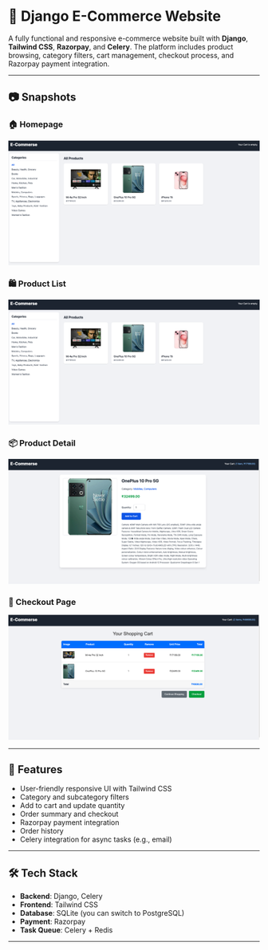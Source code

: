 # 🛒 Django E-Commerce Website

A fully functional and responsive e-commerce website built with **Django**, **Tailwind CSS**, **Razorpay**, and **Celery**. The platform includes product browsing, category filters, cart management, checkout process, and Razorpay payment integration.

---

## 📷 Snapshots

### 🏠 Homepage
![Homepage Screenshot](snapshots/homepage.png)

### 🛍️ Product List
![Product List Screenshot](snapshots/product-list.png)

### 📦 Product Detail
![Product Detail Screenshot](snapshots/product-detail.png)

### 🧾 Checkout Page
![Checkout Screenshot](snapshots/checkout.png)

---

## 🚀 Features

- User-friendly responsive UI with Tailwind CSS
- Category and subcategory filters
- Add to cart and update quantity
- Order summary and checkout
- Razorpay payment integration
- Order history
- Celery integration for async tasks (e.g., email)

---

## 🛠️ Tech Stack

- **Backend**: Django, Celery
- **Frontend**: Tailwind CSS
- **Database**: SQLite (you can switch to PostgreSQL)
- **Payment**: Razorpay
- **Task Queue**: Celery + Redis

---
